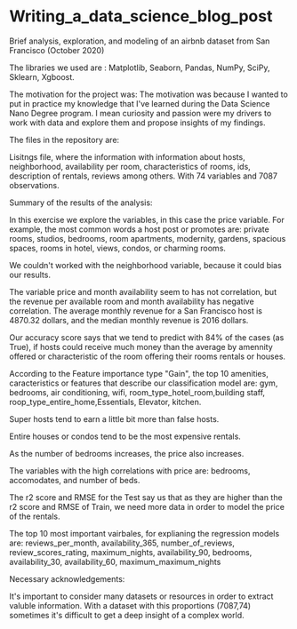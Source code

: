 # Writing_a_data_science_blog_post
Brief analysis, exploration, and modeling of an airbnb dataset from San Francisco (October 2020)

The libraries we used are : 
Matplotlib,
Seaborn, 
Pandas,
NumPy,
SciPy,
Sklearn, 
Xgboost.


The motivation for the project was:
The motivation was because I wanted to put in practice my knowledge that I've learned during the Data Science Nano Degree program. I mean
curiosity and passion were my drivers to work with data and explore them and propose insights of my findings. 

The files in the repository are:

Lisitngs file, where the information with information about hosts, neighborhood, availability per room, characteristics of rooms, 
ids, description of rentals, reviews among others. With 74 variables and 7087 observations. 

Summary of the results of the analysis:
 
In this exercise we explore the variables, in this case the price variable. 
For example, the most common words a host post or promotes are: private rooms, studios, bedrooms, room apartments, modernity, gardens, spacious spaces,
rooms in hotel, views, condos, or charming rooms.

We couldn't worked with the neighborhood  variable, because it could bias our results. 

The variable price and month availability seem to has not correlation, but the revenue per available room and month availability has negative correlation.
The average monthly revenue for a San Francisco host is 4870.32 dollars, and the median monthly revenue is 2016 dollars. 

Our accuracy score says that we tend to predict with 84% of the cases (as True), if hosts could receive much money than the average by amennity offered or characteristic of the room offering their rooms rentals or houses. 

According to the Feature importance type "Gain", the top 10 amenities, caracteristics or 
features that describe our classification model are: gym, bedrooms, air conditioning, wifi, room_type_hotel_room,building staff, roop_type_entire_home,Essentials, Elevator, kitchen.

Super hosts tend to earn a little bit more than false hosts. 

Entire houses or condos tend to be the most expensive rentals.

As the number of bedrooms increases, the price also increases. 

The variables with the high correlations with price are: bedrooms, accomodates, and number of beds. 

The r2 score and RMSE for the Test say us that as they are higher than the r2 score and RMSE of Train,  we need more data in order to model the price of the rentals.

The top 10 most important vairbales, for explianing the regression models are: reviews_per_month, availability_365, number_of_reviews, review_scores_rating,
maximum_nights, availability_90, bedrooms, availability_30, availability_60, maximum_maximum_nights


Necessary acknowledgements:

It's important to consider many datasets or resources in order to extract valuble information. With a dataset with this proportions (7087,74) sometimes 
it's difficult to get a deep insight of a complex world. 
